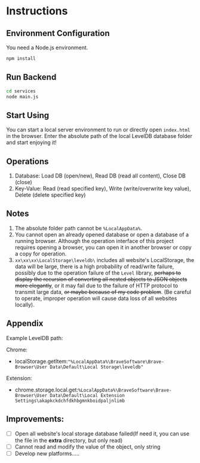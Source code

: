 # Instructions

## Environment Configuration

You need a Node.js environment.
```bash
npm install
```

## Run Backend

```bash
cd services
node main.js
```

## Start Using

You can start a local server environment to run or directly open `index.html` in the browser. Enter the absolute path of the local LevelDB database folder and start enjoying it!

## Operations

1. Database: Load DB (open/new), Read DB (read all content), Close DB (close)
2. Key-Value: Read (read specified key), Write (write/overwrite key value), Delete (delete specified key)

## Notes

1. The absolute folder path cannot be `%LocalAppData%`.
2. You cannot open an already opened database or open a database of a running browser. Although the operation interface of this project requires opening a browser, you can open it in another browser or copy a copy for operation.
3. `xx\xx\xx\LocalStorage\leveldb\` includes all website's LocalStorage, the data will be large, there is a high probability of read/write failure, possibly due to the operation failure of the `Level` library, ~~perhaps to display the recursion of converting all nested objects to JSON objects more elegantly~~, or it may fail due to the failure of HTTP protocol to transmit large data, ~~or maybe because of my code problem~~. (Be careful to operate, improper operation will cause data loss of all websites locally).

## Appendix

Example LevelDB path:

Chrome:

- localStorage.getItem:`"%LocalAppData%\BraveSoftware\Brave-Browser\User Data\Default\Local Storage\leveldb"`

Extension:

- chrome.storage.local.get:`%LocalAppData%\BraveSoftware\Brave-Browser\User Data\Default\Local Extension Settings\akapkckdchfdkhbgmnkboidpaljnlimb`

## Improvements:

- [ ] Open all website's local storage database failed(If need it, you can use the file in the **extra** directory, but only read)
- [ ] Cannot read and modify the value of the object, only string
- [ ] Develop new platforms.....